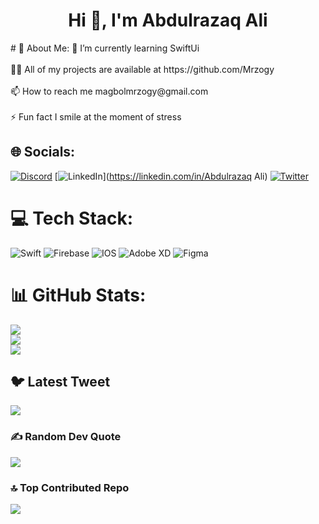 

<h1 align="center">Hi 👋, I'm Abdulrazaq Ali</h1>
# 💫 About Me:
🌱 I’m currently learning SwiftUi<br><br>👨‍💻 All of my projects are available at https://github.com/Mrzogy<br><br>📫 How to reach me magbolmrzogy@gmail.com<br><br>⚡ Fun fact I smile at the moment of stress<br>


## 🌐 Socials:
[![Discord](https://img.shields.io/badge/Discord-%237289DA.svg?logo=discord&logoColor=white)](https://discord.gg/3850) [![LinkedIn](https://img.shields.io/badge/LinkedIn-%230077B5.svg?logo=linkedin&logoColor=white)](https://linkedin.com/in/Abdulrazaq Ali) [![Twitter](https://img.shields.io/badge/Twitter-%231DA1F2.svg?logo=Twitter&logoColor=white)](https://twitter.com/AbdulrazaqAli75) 

# 💻 Tech Stack:
![Swift](https://img.shields.io/badge/swift-F54A2A?style=for-the-badge&logo=swift&logoColor=white) ![Firebase](https://img.shields.io/badge/firebase-%23039BE5.svg?style=for-the-badge&logo=firebase) ![IOS](https://img.shields.io/badge/IOS-%2320232a.svg?style=for-the-badge&logo=apple&logoColor=white) ![Adobe XD](https://img.shields.io/badge/Adobe%20XD-470137?style=for-the-badge&logo=Adobe%20XD&logoColor=#FF61F6) 	![Figma](https://img.shields.io/badge/figma-%23F24E1E.svg?style=for-the-badge&logo=figma&logoColor=white)
# 📊 GitHub Stats:
![](https://github-readme-stats.vercel.app/api?username=Mrzogy&theme=dracula&hide_border=false&include_all_commits=false&count_private=false)<br/>
![](https://github-readme-streak-stats.herokuapp.com/?user=Mrzogy&theme=dracula&hide_border=false)<br/>
![](https://github-readme-stats.vercel.app/api/top-langs/?username=Mrzogy&theme=dracula&hide_border=false&include_all_commits=false&count_private=false&layout=compact)

## 🐦 Latest Tweet
[![](https://gtce.itsvg.in/api?username=AbdulrazaqAli75)](https://github.com/VishwaGauravIn/github-twitter-card-embed)

### ✍️ Random Dev Quote
![](https://quotes-github-readme.vercel.app/api?type=horizontal&theme=radical)

### 🔝 Top Contributed Repo
![](https://github-contributor-stats.vercel.app/api?username=Mrzogy&limit=5&theme=dark&combine_all_yearly_contributions=true)

<!-- Proudly created with GPRM ( https://gprm.itsvg.in ) -->
